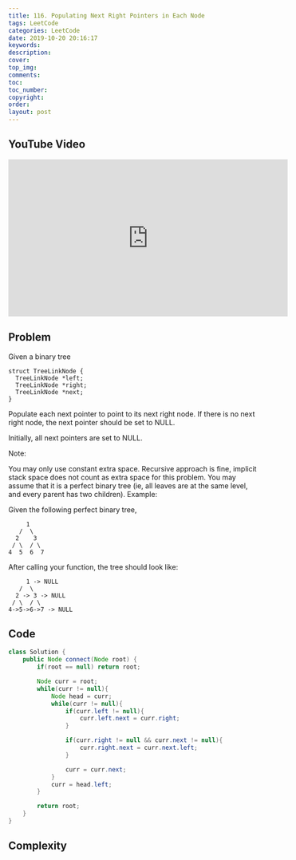 ```yaml
---
title: 116. Populating Next Right Pointers in Each Node
tags: LeetCode
categories: LeetCode
date: 2019-10-20 20:16:17
keywords:
description:
cover:
top_img:
comments:
toc:
toc_number:
copyright:
order:
layout: post
---
```


## YouTube Video

<iframe width="560" height="315" src="https://www.youtube.com/embed/qGbyJBPXdcM" frameborder="0" allow="accelerometer; autoplay; encrypted-media; gyroscope; picture-in-picture" allowfullscreen></iframe>

## Problem

Given a binary tree

```
struct TreeLinkNode {
  TreeLinkNode *left;
  TreeLinkNode *right;
  TreeLinkNode *next;
}
```

Populate each next pointer to point to its next right node. If there is no next right node, the next pointer should be set to NULL.

Initially, all next pointers are set to NULL.

Note:

You may only use constant extra space.
Recursive approach is fine, implicit stack space does not count as extra space for this problem.
You may assume that it is a perfect binary tree (ie, all leaves are at the same level, and every parent has two children).
Example:

Given the following perfect binary tree,

```
     1
   /  \
  2    3
 / \  / \
4  5  6  7
```

After calling your function, the tree should look like:

```
     1 -> NULL
   /  \
  2 -> 3 -> NULL
 / \  / \
4->5->6->7 -> NULL
```

## Code

```java
class Solution {
    public Node connect(Node root) {
        if(root == null) return root;

        Node curr = root;
        while(curr != null){
            Node head = curr;
            while(curr != null){
                if(curr.left != null){
                    curr.left.next = curr.right;
                }

                if(curr.right != null && curr.next != null){
                    curr.right.next = curr.next.left;
                }

                curr = curr.next;
            }
            curr = head.left;
        }

        return root;
    }
}
```

## Complexity
